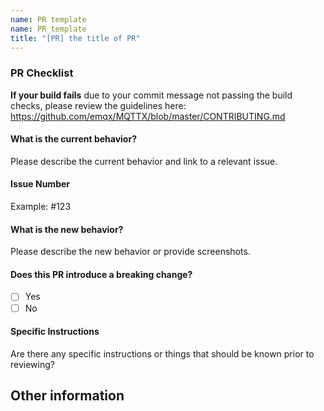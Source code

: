 ```yaml
---
name: PR template
name: PR_template
title: "[PR] the title of PR"
---
```


### PR Checklist

**If your build fails** due to your commit message not passing the build checks, please review the guidelines here: <https://github.com/emqx/MQTTX/blob/master/CONTRIBUTING.md>

#### What is the current behavior?

Please describe the current behavior and link to a relevant issue.

#### Issue Number

Example: \#123

#### What is the new behavior?

Please describe the new behavior or provide screenshots.

#### Does this PR introduce a breaking change?
<!-- If this PR contains a breaking change, please describe the impact and migration path for existing applications below. -->

- [ ] Yes
- [ ] No

#### Specific Instructions

Are there any specific instructions or things that should be known prior to reviewing?

## Other information
